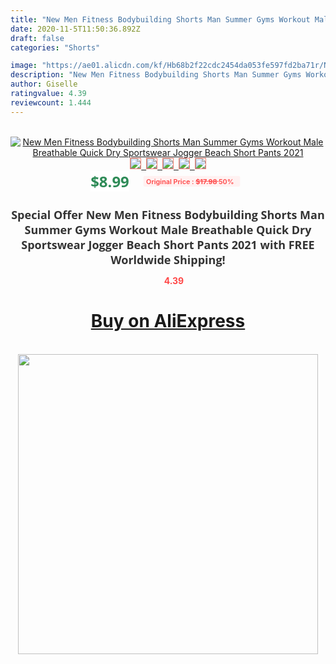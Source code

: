 ```yaml
---
title: "New Men Fitness Bodybuilding Shorts Man Summer Gyms Workout Male Breathable Quick Dry Sportswear Jogger Beach Short Pants 2021"
date: 2020-11-5T11:50:36.892Z
draft: false
categories: "Shorts"

image: "https://ae01.alicdn.com/kf/Hb68b2f22cdc2454da053fe597fd2ba71r/New-Men-Fitness-Bodybuilding-Shorts-Man-Summer-Gyms-Workout-Male-Breathable-Quick-Dry-Sportswear-Jogger-Beach.jpg"
description: "New Men Fitness Bodybuilding Shorts Man Summer Gyms Workout Male Breathable Quick Dry Sportswear Jogger Beach Short Pants 2021"
author: Giselle
ratingvalue: 4.39
reviewcount: 1.444
---
```

<br>
<div style="text-align: center;">
<a href="https://s.click.aliexpress.com/e/_AVfkap" target="_blank" rel="nofollow noopener noreferrer"><img alt="New Men Fitness Bodybuilding Shorts Man Summer Gyms Workout Male Breathable Quick Dry Sportswear Jogger Beach Short Pants 2021" class="magnifier-image" src="https://ae01.alicdn.com/kf/Hb68b2f22cdc2454da053fe597fd2ba71r/New-Men-Fitness-Bodybuilding-Shorts-Man-Summer-Gyms-Workout-Male-Breathable-Quick-Dry-Sportswear-Jogger-Beach.jpg_640x640.jpg">
<br>
<img style="border:1px solid salmon" src="https://ae01.alicdn.com/kf/Hb68b2f22cdc2454da053fe597fd2ba71r/New-Men-Fitness-Bodybuilding-Shorts-Man-Summer-Gyms-Workout-Male-Breathable-Quick-Dry-Sportswear-Jogger-Beach.jpg_120x120.jpg">&nbsp;&nbsp;<img style="border:1px solid salmon" src="https://ae01.alicdn.com/kf/H920e89f368854d4db2292f0241de6f324/New-Men-Fitness-Bodybuilding-Shorts-Man-Summer-Gyms-Workout-Male-Breathable-Quick-Dry-Sportswear-Jogger-Beach.jpg_120x120.jpg">&nbsp;&nbsp;<img style="border:1px solid salmon" src="https://ae01.alicdn.com/kf/Ha1156466a1fb4f3281d60e8c6f654372Z/New-Men-Fitness-Bodybuilding-Shorts-Man-Summer-Gyms-Workout-Male-Breathable-Quick-Dry-Sportswear-Jogger-Beach.jpg_120x120.jpg">&nbsp;&nbsp;<img style="border:1px solid salmon" src="https://ae01.alicdn.com/kf/Hbe100230b8ae4f46acaaac78140772d1y/New-Men-Fitness-Bodybuilding-Shorts-Man-Summer-Gyms-Workout-Male-Breathable-Quick-Dry-Sportswear-Jogger-Beach.jpg_120x120.jpg">&nbsp;&nbsp;<img style="border:1px solid salmon" src="https://ae01.alicdn.com/kf/Hea6241171bb54984908f700c9de42046D/New-Men-Fitness-Bodybuilding-Shorts-Man-Summer-Gyms-Workout-Male-Breathable-Quick-Dry-Sportswear-Jogger-Beach.jpg_120x120.jpg"></a></div><br0>
<div style="text-align: center;"><span style="background-color: white; border: 0px; box-sizing: border-box; color: seagreen; display: inline-block; font-family: &quot;open sans&quot; , &quot;arial&quot; , &quot;helvetica&quot; , sans-serif , &quot;heiti&quot;; font-size: 24px; font-stretch: inherit; font-weight: 700; line-height: inherit; margin: 0px 10px 0px 0px; padding: 0px; vertical-align: middle;">$8.99 </span>
<span style="background: rgb(255 , 241 , 241); border-radius: 3px; border: 0px; box-sizing: border-box; color: #ff4747; display: inline-block; font-family: inherit; font-size: 12px; font-stretch: inherit; font-style: inherit; font-variant: inherit; font-weight: 600; line-height: inherit; margin: 0px; padding: 2px 5px; transform: scale(0.9); vertical-align: middle;">Original Price : <b style="text-decoration: line-through;">$17.98 </b> 50%&nbsp;&nbsp;</span></div>
<h1 style="color: #333333; display: inline-block; font-family: &quot;open sans&quot; , &quot;arial&quot; , &quot;helvetica&quot; , sans-serif , &quot;heiti&quot;; font-size: 18px; font-stretch: inherit; font-weight: 700; text-align: center;">Special Offer New Men Fitness Bodybuilding Shorts Man Summer Gyms Workout Male Breathable Quick Dry Sportswear Jogger Beach Short Pants 2021 with FREE Worldwide Shipping!</h1>
<div style="color: #ff4747; text-align: center;">
<img src="https://4.bp.blogspot.com/-M0ZcTcb-5uY/XleCXlxnR4I/AAAAAAAAAEc/OrjgMkXV1oMQFaCRZj5HQwOCBcu3w1FegCPcBGAYYCw/s1600/star.png" style="height: 15px;">&nbsp;<b>4.39</b></div>
<div class="button_cont" align="center"><a class="buynow_a" href="https://s.click.aliexpress.com/e/_AVfkap" target="_blank" rel="nofollow noopener noreferrer"><H1>Buy on AliExpress</H1></a></div><br>
<div class="separator" style="clear: both; text-align: center;">
<img src="https://lh3.googleusercontent.com/-pTy5HemUv9M/XlePHvY0dAI/AAAAAAAAAE4/0nX5iRUoIWY8eMW9Dpxeirr157OZliDIgCLcBGAsYHQ/s1600/badge.gif" width="480">
</div>
